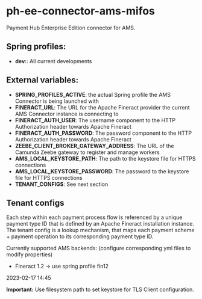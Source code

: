 # ph-ee-connector-ams-mifos
Payment Hub Enterprise Edition connector for AMS.

## Spring profiles:

* **dev:**: All current developments

## External variables:

* **SPRING_PROFILES_ACTIVE**: the actual Spring profile the AMS Connector is being launched with
* **FINERACT_URL**: The URL for the Apache Fineract provider the current AMS Connector instance is connecting to
* **FINERACT_AUTH_USER**: The username component to the HTTP Authorization header towards Apache Fineract
* **FINERACT_AUTH_PASSWORD**: The password component to the HTTP Authorization header towards Apache Fineract
* **ZEEBE_CLIENT_BROKER_GATEWAY_ADDRESS**: The URL of the Camunda Zeebe gateway to register and manage workers
* **AMS_LOCAL_KEYSTORE_PATH**: The path to the keystore file for HTTPS connections
* **AMS_LOCAL_KEYSTORE_PASSWORD**: The password to the keystore file for HTTPS connections
* **TENANT_CONFIGS**: See next section


## Tenant configs

Each step within each payment process flow is referenced by a unique payment type ID that is defined by an Apache Fineract installation instance. The tenant config is a lookup mechanism, that maps each payment scheme + payment operation to its corresponding payment type ID.


Currently supported AMS backends: (configure corresponding yml files to modify properties)
* Fineract 1.2 -> use spring profile fin12

2023-02-17 14:45

**Important:** Use filesystem path to set keystore for TLS Client configuration.